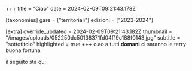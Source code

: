 +++
title = "Ciao"
date = 2024-02-09T09:21:43.178Z

[taxonomies]
gare = ["territoriali"]
edizioni = ["2023-2024"]

[extra]
override_updated = 2024-02-09T09:21:43.182Z
thumbnail = "/images/uploads/052250dc50138371fd04f19c188f0143.jpg"
subtitle = "sottotitolo"
highlighted = true
+++
ciao a tutti **domani** ci saranno le terry buona fortuna

<!-- more -->

il seguito sta qui
